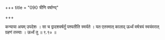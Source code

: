 +++
title = "090 त्रीणि वर्षाण्य्"

+++

कन्याया अयम् उपदेशः । सा च द्वादशवर्षर्तुं पश्यतीति स्मर्यते । यत एतस्मात् कालाद् ऊर्ध्वं वर्षत्रयं स्वयंवरात् ग्रहणं तस्याः । ऊर्ध्वं तु ॥ ९.९० ॥